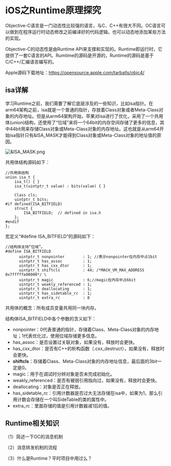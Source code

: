 # iOS之Runtime原理探究


Objective-C语言是一门动态性比较强的语言，与C、C++有很大不同。OC语言可以做到在程序运行时动态修改之前编译好的代码逻辑。也可以动态地添加某些方法的实现。

Objective-C的动态性是由Runtime API来支撑和实现的。Runtime即运行时，它提供了一套C语言的API。Rumtime的源码是开源的，Runtime的源码是基于C/C++/汇编语言编写的。

Apple源码下载地址：<https://opensource.apple.com/tarballs/objc4/>

## isa详解

学习Runtime之前，我们需要了解它底层涉及的一些知识，比如isa指针。在arm64架构之前，isa就是一个普通的指针，存放着Class对象或者Meta-Class对象的内存地址。但是从arm64架构开始，苹果对isa进行了优化，采用了一个共用体(union)结构，还使用了“位域”来将一个64bit的内存空间存储了更多的信息，其中44bit用来存储Class对象或Meta-Class对象的内存地址。这也就是从arm64开始isa指针只有&ISA_MASK才能得到Class对象或Meta-Class对象的地址值的原因。


![&ISA_MASK.png](https://upload-images.jianshu.io/upload_images/4164292-153631fd8c38f12d.png?imageMogr2/auto-orient/strip%7CimageView2/2/w/1240)

共用体结构源码如下：

```
//共用体结构
union isa_t {
    isa_t() { }
    isa_t(uintptr_t value) : bits(value) { }

    Class cls;
    uintptr_t bits;
#if defined(ISA_BITFIELD)
    struct {
        ISA_BITFIELD;  // defined in isa.h
    };
#endif
};
```

宏定义“#define ISA_BITFIELD”的源码如下：

```
//结构体支持“位域”。 
#define ISA_BITFIELD                                                        
      uintptr_t nonpointer        : 1; //表示nonpointer在内存中占1bit                                      
      uintptr_t has_assoc         : 1;                                         
      uintptr_t has_cxx_dtor      : 1;                                         
      uintptr_t shiftcls          : 44; /*MACH_VM_MAX_ADDRESS 0x7fffffe00000*/ \
      uintptr_t magic             : 6;//magic在内存中占6bit                                         
      uintptr_t weakly_referenced : 1;                                         
      uintptr_t deallocating      : 1;                                         
      uintptr_t has_sidetable_rc  : 1;                                         
      uintptr_t extra_rc          : 8
```

共用体的概念：所有成员变量共用同一块内存。

结构体ISA_BITFIELD中各个参数的含义如下：

* nonpointer：0代表普通的指针，存储着Class、Meta-Class对象的内存地址；1代表优化过，使用位域存储更多信息。
* has_assoc：是否设置过关联对象，如果没有，释放时会更快。
* has_cxx_dtor：是否有C++的析构函数（.cxx_destruct），如果没有，释放时会更快。
* **shiftcls**：存储着Class、Meta-Class对象的内存地址信息，最后面的3bit一定是0。
* magic：用于在调试时分辨对象是否未完成初始化。
* weakly_referenced：是否有被弱引用指向过，如果没有，释放时会更快。
* deallocating：对象是否正在释放。
* has_sidetable_rc：引用计数器是否过大无法存储在isa中，如果为1，那么引用计数会存储在一个叫SideTable的类的属性中。
* extra_rc：里面存储的值是引用计数器减1后的值。



## Runtime相关知识

（1）简述一下OC的消息机制

（2）消息转发机制的流程

（3）什么是Runtime？平时项目中用过么？